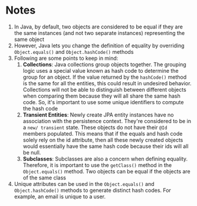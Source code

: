 # Notes

1. In Java, by default, two objects are considered to be equal if they are the same instances (and not two separate instances) representing the same object
2. However, Java lets you change the definition of equality by overriding `Object.equals()` and `Object.hashCode()` methods
3. Following are some points to keep in mind:
   1. **Collections**: Java collections group objects together. The grouping logic uses a special value known as hash code to determine the group for an object. If the value returned by the `hashCode()` method is the same for all the entities, this could result in undesired behavior. Collections will not be able to distinguish between different objects when comparing them because they will all share the same hash code. So, it's important to use some unique identifiers to compute the hash code
   2. **Transient Entities**: Newly create JPA entity instances have no association with the persistence context. They're considered to be in a `new/ transient` state. These objects do not have their `@Id` members populated. This means that if the equals and hash code solely rely on the id attribute, then all these newly created objects would essentially have the same hash code because their ids will all be null.
   3. **Subclasses**: Subclasses are also a concern when defining equality. Therefore, it is important to use the `getClass()` method in the `Object.equals()` method. Two objects can be equal if the objects are of the same class
4. Unique attributes can be used in the `Object.equals()` and `Object.hashCode()` methods to generate distinct hash codes. For example, an email is unique to a user.